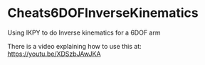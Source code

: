 # Cheats6DOFInverseKinematics
Using IKPY to do Inverse kinematics for a 6DOF arm

There is a video explaining how to use this at: https://youtu.be/XDSzbJAwJKA
